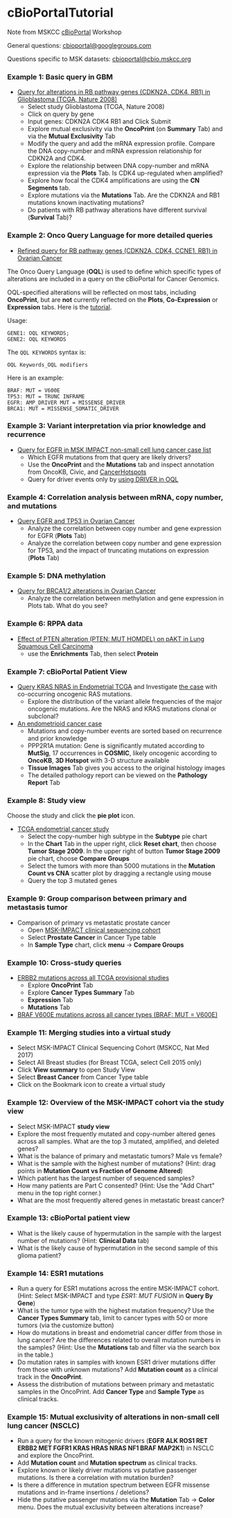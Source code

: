 # cBioPortalTutorial
Note from MSKCC [cBioPortal](https://www.cbioportal.org/) Workshop

General questions: [cbioportal@googlegroups.com](cbioportal@googlegroups.com)

Questions specific to MSK datasets: [cbioportal@cbio.mskcc.org](cbioportal@cbio.mskcc.org)

### Example 1: Basic query in GBM

* [Query for alterations in RB pathway genes (CDKN2A, CDK4, RB1) in Glioblastoma (TCGA, Nature 2008)](http://www.cbioportal.org/index.do?genetic_profile_ids_PROFILE_COPY_NUMBER_ALTERATION=gbm_tcga_pub_cna_consensus&Action=Submit&genetic_profile_ids_PROFILE_MUTATION_EXTENDED=gbm_tcga_pub_mutations&data_priority=0&case_set_id=gbm_tcga_pub_cnaseq&Z_SCORE_THRESHOLD=2.0&cancer_study_id=gbm_tcga_pub&gene_list=CDKN2A+CDK4+RB1&tab_index=tab_visualize&gene_set_choice=user-defined-list&)
	* Select study Glioblastoma (TCGA, Nature 2008)
	* Click on query by gene
	* Input genes: CDKN2A CDK4 RB1 and Click Submit
	* Explore mutual exclusivity via the **OncoPrint** (on **Summary** Tab) and via the **Mutual Exclusivity** Tab
	* Modify the query and add the mRNA expression profile. Compare the DNA copy-number and mRNA expression relationship for CDKN2A and CDK4.
	* Explore the relationship between DNA copy-number and mRNA expression via the **Plots** Tab. Is CDK4 up-regulated when amplified?
	* Explore how focal the CDK4 amplifications are using the **CN Segments** tab.
	* Explore mutations via the **Mutations** Tab. Are the CDKN2A and RB1 mutations known inactivating mutations?
	* Do patients with RB pathway alterations have different survival (**Survival** Tab)?

### Example 2: Onco Query Language for more detailed queries

* [Refined query for RB pathway genes (CDKN2A, CDK4, CCNE1, RB1) in Ovarian Cancer](http://www.cbioportal.org/index.do?cancer_study_list=ov_tcga_pub&cancer_study_id=ov_tcga_pub&genetic_profile_ids_PROFILE_MUTATION_EXTENDED=ov_tcga_pub_mutations&genetic_profile_ids_PROFILE_COPY_NUMBER_ALTERATION=ov_tcga_pub_gistic&Z_SCORE_THRESHOLD=2.0&data_priority=0&case_set_id=ov_tcga_pub_3way_complete&case_ids=&gene_set_choice=user-defined-list&gene_list=CDKN2A%3A+HOMDEL+MUT%0D%0ACDK4%3A+AMP%0D%0ACCNE1%3A+AMP%0D%0ARB1%3A+HOMDEL+MUT&clinical_param_selection=null&tab_index=tab_visualize&Action=Submit)

The Onco Query Language (**OQL**) is used to define which specific types of alterations are included in a query on the cBioPortal for Cancer Genomics.

OQL-specified alterations will be reflected on most tabs, including **OncoPrint**, but are **not** currently reflected on the **Plots**, **Co-Expression** or **Expression** tabs. Here is the [tutorial](https://www.cbioportal.org/oql).

Usage:

```
GENE1: OQL KEYWORDS;
GENE2: OQL KEYWORDS
```

The `QQL KEYWORDS` syntax is:

```
OQL Keywords_OQL modifiers
```

Here is an example:

```
BRAF: MUT = V600E
TP53: MUT = TRUNC INFRAME
EGFR: AMP_DRIVER MUT = MISSENSE_DRIVER
BRCA1: MUT = MISSENSE_SOMATIC_DRIVER
```

### Example 3: Variant interpretation via prior knowledge and recurrence

* [Query for EGFR in MSK IMPACT non-small cell lung cancer case list](http://www.cbioportal.org/index.do?session_id=59d5756d498e5df2e29633a4&show_samples=false&)
	* Which EGFR mutations from that query are likely drivers?
	* Use the **OncoPrint** and the **Mutations** tab and inspect annotation from OncoKB, Civic, and [CancerHotspots](cancerhotspots.org)
	* Query for driver events only by [using DRIVER in OQL](https://www.cbioportal.org/results/oncoprint?Action=Submit&RPPA_SCORE_THRESHOLD=2&Z_SCORE_THRESHOLD=2&cancer_study_list=msk_impact_2017&case_set_id=msk_impact_2017_Non-Small_Cell_Lung_Cancer&data_priority=0&gene_list=EGFR%253A%2520DRIVER&geneset_list=%20&genetic_profile_ids_PROFILE_COPY_NUMBER_ALTERATION=msk_impact_2017_cna&genetic_profile_ids_PROFILE_MUTATION_EXTENDED=msk_impact_2017_mutations&tab_index=tab_visualize&show_samples=false&clinicallist=NUM_SAMPLES_PER_PATIENT)

### Example 4: Correlation analysis between mRNA, copy number, and mutations

* [Query EGFR and TP53 in Ovarian Cancer](https://www.cbioportal.org/results/plots?session_id=5c9b9ffbe4b046111fee2f7a)
	* Analyze the correlation between copy number and gene expression for EGFR (**Plots** Tab)
	* Analyze the correlation between copy number and gene expression for TP53, and the impact of truncating mutations on expression (**Plots** Tab)

### Example 5: DNA methylation

* [Query for BRCA1/2 alterations in Ovarian Cancer](http://www.cbioportal.org/index.do?genetic_profile_ids_PROFILE_COPY_NUMBER_ALTERATION=ov_tcga_pub_gistic&Action=Submit&genetic_profile_ids_PROFILE_MUTATION_EXTENDED=ov_tcga_pub_mutations&data_priority=0&case_set_id=ov_tcga_pub_3way_complete&Z_SCORE_THRESHOLD=2.0&cancer_study_id=ov_tcga_pub&gene_list=BRCA1+BRCA2&tab_index=tab_visualize&gene_set_choice=user-defined-list&)
	* Analyze the correlation between methylation and gene expression in Plots tab. What do you see?

### Example 6: RPPA data

* [Effect of PTEN alteration (PTEN: MUT HOMDEL) on pAKT in Lung Squamous Cell Carcinoma](http://www.cbioportal.org/index.do?session_id=5a0b42fa498e5df2e29836a1&show_samples=false&)
	* use the **Enrichments** Tab, then select **Protein**

### Example 7: cBioPortal Patient View

* [Query KRAS NRAS in Endometrial TCGA](http://www.cbioportal.org/index.do?session_id=59f0fe51498e5df2e2973452&show_samples=false&) and Investigate [the case](http://www.cbioportal.org/case.do?case_id=TCGA-B5-A0JV&cancer_study_id=ucec_tcga_pub) with co-occurring oncogenic RAS mutations.
	* Explore the distribution of the variant allele frequencies of the major oncogenic mutations. Are the NRAS and KRAS mutations clonal or subclonal?
* [An endometrioid cancer case](https://www.cbioportal.org/patient?studyId=ucec_tcga&caseId=TCGA-BK-A0CC)
	* Mutations and copy-number events are sorted based on recurrence and prior knowledge
	* PPP2R1A mutation: Gene is significantly mutated according to **MutSig**, 17 occurrences in **COSMIC**, likely oncogenic according to **OncoKB**, **3D Hotspot** with 3-D structure available
	* **Tissue Images** Tab gives you access to the original histology images
	* The detailed pathology report can be viewed on the **Pathology Report** Tab

### Example 8: Study view

Choose the study and click the **pie plot** icon.

* [TCGA endometrial cancer study](http://www.cbioportal.org/study?id=ucec_tcga_pub)
	* Select the copy-number high subtype in the **Subtype** pie chart
	* In the **Chart** Tab in the upper right, click **Reset chart**, then choose **Tumor Stage 2009**. In the upper right of button **Tumor Stage 2009** pie chart, choose **Compare Groups**
	* Select the tumors with more than 5000 mutations in the **Mutation Count vs CNA** scatter plot by dragging a rectangle using mouse
	* Query the top 3 mutated genes

### Example 9: Group comparison between primary and metastasis tumor

* Comparison of primary vs metastatic prostate cancer
	* Open [MSK-IMPACT clinical sequencing cohort](https://www.cbioportal.org/study/summary?id=msk_impact_2017)
	* Select **Prostate Cancer** in Cancer Type table
	* In **Sample Type** chart, click **menu** -> **Compare Groups**

### Example 10: Cross-study queries

* [ERBB2 mutations across all TCGA provisional studies](https://www.cbioportal.org/results/cancerTypesSummary?Action=Submit&Z_SCORE_THRESHOLD=2.0&tab_index=tab_visualize&data_priority=0&case_set_id=all&gene_list=ERBB2&RPPA_SCORE_THRESHOLD=2.0&cancer_study_list=laml_tcga%2Cacc_tcga%2Cblca_tcga%2Clgg_tcga%2Cbrca_tcga%2Ccesc_tcga%2Cchol_tcga%2Ccoadread_tcga%2Cesca_tcga%2Cgbm_tcga%2Chnsc_tcga%2Ckich_tcga%2Ckirc_tcga%2Ckirp_tcga%2Clihc_tcga%2Cluad_tcga%2Clusc_tcga%2Cdlbc_tcga%2Cmeso_tcga%2Cov_tcga%2Cpaad_tcga%2Cpcpg_tcga%2Cprad_tcga%2Csarc_tcga%2Cskcm_tcga%2Cstad_tcga%2Ctgct_tcga%2Cthym_tcga%2Cthca_tcga%2Cucs_tcga%2Cucec_tcga%2Cuvm_tcga)
	* Explore **OncoPrint** Tab
	* Explore **Cancer Types Summary** Tab
	* **Expression** Tab
	* **Mutations** Tab
* [BRAF V600E mutations across all cancer types (BRAF: MUT = V600E)](http://www.cbioportal.org/index.do?session_id=5a0b48e6498e5df2e29836f0&show_samples=false&clinicallist=CANCER_STUDY&)

### Example 11: Merging studies into a virtual study

* Select MSK-IMPACT Clinical Sequencing Cohort (MSKCC, Nat Med 2017)
* Select All Breast studies (for Breast TCGA, select Cell 2015 only)
* Click **View summary** to open Study View
* Select **Breast Cancer** from Cancer Type table
* Click on the Bookmark icon to create a virtual study

### Example 12: Overview of the MSK-IMPACT cohort via the study view

* Select MSK-IMPACT **study view**
* Explore the most frequently mutated and copy-number altered genes across all samples. What are the top 3 mutated, amplified, and deleted genes?
* What is the balance of primary and metastatic tumors? Male vs female?
* What is the sample with the highest number of mutations? (Hint: drag points in **Mutation Count vs Fraction of Genome Altered**)
* Which patient has the largest number of sequenced samples?
* How many patients are Part C consented? (Hint: Use the "Add Chart" menu in the top right corner.)
* What are the most frequently altered genes in metastatic breast cancer?

### Example 13: cBioPortal patient view

* What is the likely cause of hypermutation in the sample with the largest number of mutations? (Hint: **Clinical Data** tab)
* What is the likely cause of hypermutation in the second sample of this glioma patient?

### Example 14: ESR1 mutations

* Run a query for ESR1 mutations across the entire MSK-IMPACT cohort. (Hint: Select MSK-IMPACT and type *ESR1: MUT FUSION* in **Query By Gene**)
* What is the tumor type with the highest mutation frequency? Use the **Cancer Types Summary** tab, limit to cancer types with 50 or more tumors (via the customize button)
* How do mutations in breast and endometrial cancer differ from those in lung cancer? Are the differences related to overall mutation numbers in the samples? (Hint: Use the **Mutations** tab and filter via the search box in the table.)
* Do mutation rates in samples with known ESR1 driver mutations differ from those with unknown mutations? Add **Mutation count** as a clinical track in the **OncoPrint**.
* Assess the distribution of mutations between primary and metastatic samples in the OncoPrint. Add **Cancer Type** and **Sample Type** as clinical tracks.

### Example 15: Mutual exclusivity of alterations in non-small cell lung cancer (NSCLC)

* Run a query for the known mitogenic drivers (**EGFR ALK ROS1 RET ERBB2 MET FGFR1 KRAS HRAS NRAS NF1 BRAF MAP2K1**) in NSCLC and explore the OncoPrint.
* Add **Mutation count** and **Mutation spectrum** as clinical tracks.
* Explore known or likely driver mutations vs putative passenger mutations. Is there a correlation with mutation burden?
* Is there a difference in mutation spectrum between EGFR missense mutations and in-frame insertions / deletions?
* Hide the putative passenger mutations via the **Mutation** Tab -> **Color** menu. Does the mutual exclusivity between alterations increase?